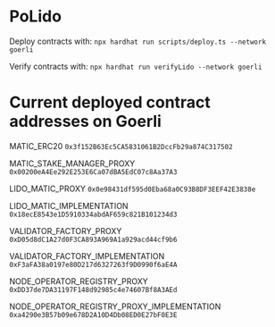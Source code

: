 # PoLido

Deploy contracts with:
`npx hardhat run scripts/deploy.ts --network goerli`

Verify contracts with:
`npx hardhat run verifyLido --network goerli`

# Current deployed contract addresses on Goerli

MATIC_ERC20
`0x3f152B63Ec5CA5831061B2DccFb29a874C317502`

MATIC_STAKE_MANAGER_PROXY
`0x00200eA4Ee292E253E6Ca07dBA5EdC07c8Aa37A3`

LIDO_MATIC_PROXY
`0x0e98431df595d0Eba68a0C93B8DF3EEF42E3838e`

LIDO_MATIC_IMPLEMENTATION
`0x18ecE8543e1D5910334abdAF659c821B101234d3`

VALIDATOR_FACTORY_PROXY
`0xD05d8dC1A27d0F3CA893A969A1a929acd44cf9b6`

VALIDATOR_FACTORY_IMPLEMENTATION
`0xF3aFA38a0197e80D217d6327263f9D0990f6aE4A`

NODE_OPERATOR_REGISTRY_PROXY
`0xDD37de7DA31197F148d92985c4e74607Bf8A3AEd`

NODE_OPERATOR_REGISTRY_PROXY_IMPLEMENTATION
`0xa4290e3B57b09e678D2A10D4Db08ED0E27bF0E3E`
